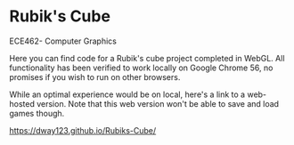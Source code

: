 # Rubik's Cube

ECE462- Computer Graphics

Here you can find code for a Rubik's cube project completed in WebGL. All functionality has been verified to work locally on Google Chrome 56, no promises if you wish to run on other browsers.

While an optimal experience would be on local, here's a link to a web-hosted version. Note that this web version won't be able to save and load games though.

https://dway123.github.io/Rubiks-Cube/
